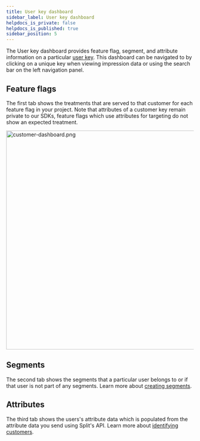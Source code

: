 ```yaml
---
title: User key dashboard
sidebar_label: User key dashboard
helpdocs_is_private: false
helpdocs_is_published: true
sidebar_position: 5
---
```


<p>
  <button hidden style={{borderRadius:'8px', border:'1px', fontFamily:'Courier New', fontWeight:'800', textAlign:'left'}}> help.split.io link: https://help.split.io/hc/en-us/articles/360043245611-Review-customer-dashboard <br /> ✘ images still hosted on help.split.io </button>
</p>

The User key dashboard provides feature flag, segment, and attribute information on a particular [user key](/docs/feature-management-experimentation/10-getting-started/docs/key-concepts/user-ids.md). This dashboard can be navigated to by clicking on a unique key when viewing impression data or using the search bar on the left navigation panel.

## Feature flags

The first tab shows the treatments that are served to that customer for each feature flag in your project. Note that attributes of a customer key remain private to our SDKs, feature flags which use attributes for targeting do not show an expected treatment. 

<p>
  <img src="https://help.split.io/hc/article_attachments/15843004057741" alt="customer-dashboard.png" width="586" />
</p>

## Segments 

The second tab shows the segments that a particular user belongs to or if that user is not part of any segments. Learn more about [creating segments](https://help.split.io/hc/en-us/articles/360020407512-Create-a-segment). 

## Attributes

The third tab shows the users's attribute data which is populated from the attribute data you send using Split's API. Learn more about [identifying customers](https://help.split.io/hc/en-us/articles/360020529772-Identifying-customers). 

